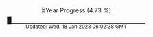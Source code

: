 <p align="center">
⏳Year Progress (4.73 %) <br>
█▁▁▁▁▁▁▁▁▁▁▁▁▁▁▁▁▁▁▁▁▁▁▁▁▁▁▁▁▁ <br>
<sub>Updated: Wed, 18 Jan 2023 06:02:38 GMT</sub>
</p>

